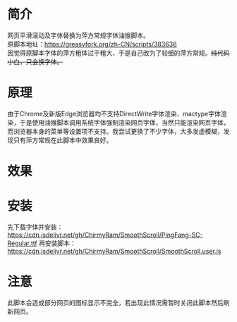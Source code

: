 # 简介
网页平滑滚动及字体替换为萍方常规字体油猴脚本。<br/>
原脚本地址：https://greasyfork.org/zh-CN/scripts/383636<br/>
因觉得原脚本字体的萍方粗体过于粗大，于是自己改为了较细的萍方常规。~~纯代码小白，只会换字体。~~<br/>

# 原理
由于Chrome及新版Edge浏览器均不支持DirectWrite字体渲染、mactype字体渲染，于是使用油猴脚本调用系统字体强制渲染网页字体，当然只能渲染网页字体，而浏览器本身的菜单等设置项不支持。我尝试更换了不少字体，大多发虚模糊，发现只有萍方常规在此脚本中效果良好。

# 效果


# 安装
先下载字体并安装：https://cdn.jsdelivr.net/gh/ChirmyRam/SmoothScroll/PingFang-SC-Regular.ttf
再安装脚本：https://cdn.jsdelivr.net/gh/ChirmyRam/SmoothScroll/SmoothScroll.user.js

# 注意
此脚本会造成部分网页的图标显示不完全，若出现此情况需暂时关闭此脚本然后刷新网页。

